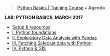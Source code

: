 > [Python Basics | Training Course](agenda-python.md) ▸ **Agenda**

**LAB: PYTHON BASICS, MARCH 2017**

* [Setup & resources](python-setup.md)
* [I. Python foundations](../notebooks/1-python-foundations.ipynb)
* [II. Exploratory Data Analysis with Pandas](2-python-eda-with-pandas.ipynb)
* [III. Fetching Safecast data with Python](3-using-safecast-api.ipynb)
* [IV. Python & GIS](4-gis-and-mapping.ipynb)

 
